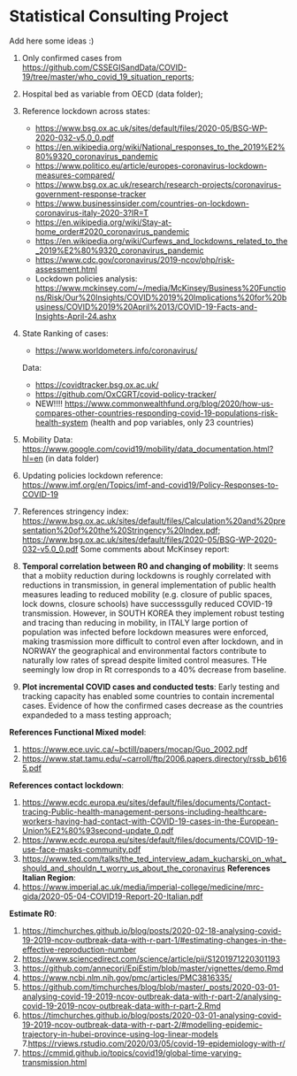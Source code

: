 # Statistical Consulting Project

Add here some ideas :) 

1. Only confirmed cases from https://github.com/CSSEGISandData/COVID-19/tree/master/who_covid_19_situation_reports;
2. Hospital bed as variable from OECD (data folder);
3. Reference lockdown across states: 
    - https://www.bsg.ox.ac.uk/sites/default/files/2020-05/BSG-WP-2020-032-v5.0_0.pdf
    - https://en.wikipedia.org/wiki/National_responses_to_the_2019%E2%80%9320_coronavirus_pandemic
    - https://www.politico.eu/article/europes-coronavirus-lockdown-measures-compared/
    - https://www.bsg.ox.ac.uk/research/research-projects/coronavirus-government-response-tracker
    - https://www.businessinsider.com/countries-on-lockdown-coronavirus-italy-2020-3?IR=T
    - https://en.wikipedia.org/wiki/Stay-at-home_order#2020_coronavirus_pandemic
    - https://en.wikipedia.org/wiki/Curfews_and_lockdowns_related_to_the_2019%E2%80%9320_coronavirus_pandemic
    - https://www.cdc.gov/coronavirus/2019-ncov/php/risk-assessment.html
    - Lockdown policies analysis: https://www.mckinsey.com/~/media/McKinsey/Business%20Functions/Risk/Our%20Insights/COVID%2019%20Implications%20for%20business/COVID%2019%20April%2013/COVID-19-Facts-and-Insights-April-24.ashx
4. State Ranking of cases: 
    - https://www.worldometers.info/coronavirus/
 
   Data:
    - https://covidtracker.bsg.ox.ac.uk/
    - https://github.com/OxCGRT/covid-policy-tracker/
    - NEW!!!! https://www.commonwealthfund.org/blog/2020/how-us-compares-other-countries-responding-covid-19-populations-risk-health-system (health and pop variables, only 23 countries)
 5. Mobility Data: https://www.google.com/covid19/mobility/data_documentation.html?hl=en (in data folder)
 6. Updating policies lockdown reference: https://www.imf.org/en/Topics/imf-and-covid19/Policy-Responses-to-COVID-19
 7. References stringency index: https://www.bsg.ox.ac.uk/sites/default/files/Calculation%20and%20presentation%20of%20the%20Stringency%20Index.pdf; https://www.bsg.ox.ac.uk/sites/default/files/2020-05/BSG-WP-2020-032-v5.0_0.pdf
Some comments about McKinsey report:

 1. **Temporal correlation between R0 and changing of mobility**: It seems that a mobiity reduction during lockdowns is roughly correlated with reductions in transmission, in general implementation of public health measures leading to reduced mobility (e.g. closure of public spaces, lock downs, closure schools) have successsgully reduced COVID-19 transmission. However, in SOUTH KOREA they implement robust testing and tracing than reducing in mobility, in ITALY large portion of population was infected before lockdown measures were enforced, making trasmission more difficult to control even after lockdown, and in NORWAY the geographical and environmental factors contribute to naturally low rates of spread despite limited control measures. THe seemingly low drop in Rt corresponds to a 40% decrease from baseline. 
 2. **Plot incremental COVID cases and conducted tests**: Early testing and tracking capacity has enabled some countries to contain incremental cases. Evidence of how the confirmed cases decrease as the countries expandeded to a mass testing approach;

**References Functional Mixed model**:
 1. https://www.ece.uvic.ca/~bctill/papers/mocap/Guo_2002.pdf
 2. https://www.stat.tamu.edu/~carroll/ftp/2006.papers.directory/rssb_b6165.pdf

**References contact lockdown**:
 1. https://www.ecdc.europa.eu/sites/default/files/documents/Contact-tracing-Public-health-management-persons-including-healthcare-workers-having-had-contact-with-COVID-19-cases-in-the-European-Union%E2%80%93second-update_0.pdf
 2. https://www.ecdc.europa.eu/sites/default/files/documents/COVID-19-use-face-masks-community.pdf
 3. https://www.ted.com/talks/the_ted_interview_adam_kucharski_on_what_should_and_shouldn_t_worry_us_about_the_coronavirus 
 **References Italian Region**:
 1. https://www.imperial.ac.uk/media/imperial-college/medicine/mrc-gida/2020-05-04-COVID19-Report-20-Italian.pdf
 
 **Estimate R0**:
 1. https://timchurches.github.io/blog/posts/2020-02-18-analysing-covid-19-2019-ncov-outbreak-data-with-r-part-1/#estimating-changes-in-the-effective-reproduction-number
 2. https://www.sciencedirect.com/science/article/pii/S1201971220301193
 3. https://github.com/annecori/EpiEstim/blob/master/vignettes/demo.Rmd
 4. https://www.ncbi.nlm.nih.gov/pmc/articles/PMC3816335/
 5. https://github.com/timchurches/blog/blob/master/_posts/2020-03-01-analysing-covid-19-2019-ncov-outbreak-data-with-r-part-2/analysing-covid-19-2019-ncov-outbreak-data-with-r-part-2.Rmd
 6. https://timchurches.github.io/blog/posts/2020-03-01-analysing-covid-19-2019-ncov-outbreak-data-with-r-part-2/#modelling-epidemic-trajectory-in-hubei-province-using-log-linear-models
 7.https://rviews.rstudio.com/2020/03/05/covid-19-epidemiology-with-r/
 8. https://cmmid.github.io/topics/covid19/global-time-varying-transmission.html
